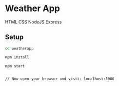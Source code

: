 # Weather App
HTML CSS NodeJS Express 


## Setup

```sh
cd weatherapp

npm install

npm start


// Now open your browser and visit: localhost:3000

```
